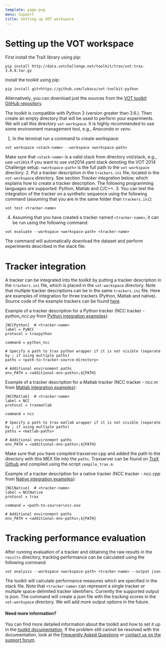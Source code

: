 ```yaml
---
template: page.pug
menu: Support
title: Setting up VOT workspace
---
```


# Setting up the VOT workspace

First install the TraX library using pip:
```console
pip install http://data.votchallenge.net/toolkit/trax/vot-trax-3.0.0.tar.gz
```

Install the toolkit using pip:
```console
pip install git+https://github.com/lukacu/vot-toolkit-python
```
Alternatively, you can download just the sources from the [VOT toolkit GitHub repository](https://github.com/votchallenge/toolkit).

The toolkit is compatible with Python 3 (version greater than 3.6.). Then create an empty directory that will be used to perform your experiments. We will call this directory `vot-workspace`. It is highly recommended to use some environment management tool, e.g., <i>Anaconda</i> or <i>venv</i>.

1. In the terminal run a command to create workspace:
```console
vot workspace <stack-name> --workspace <workspace-path>
```
Make sure that `<stack-name>` is a valid stack from directory vot/stack, e.g., use `vot2014` if you want to use vot2014.yaml stack denoting the VOT 2014 Challenge setup. `<workspace-path>` is the full path to the `vot-workspace` directory.
2. Put a tracker description in the `trackers.ini` file, located in the `vot-workspace` directory. See section <i>Tracker integration</i> below, which explains how to create a tracker description. The following programming languages are supported: Python, Matlab and C/C++.
3. You can test the integration of the tracker on a synthetic sequence using the following command (assuming that you are in the same folder than `trackers.ini`):
```console
vot test <tracker-name>
```
4. Assuming that you have created a tracker named `<tracker-name>`, it can be run using the following command:
```console
vot evaluate --workspace <workspace-path> <tracker-name>
```
The command will automatically download the dataset and perform experiments described in the stack file.


# Tracker integration

A tracker can be integrated into the toolkit by putting a tracker description in the `trackers.ini` file, which is placed in the `vot-workspace` directory. Note that multiple tracker descriptions can be in the same `trackers.ini` file. Here are examples of integration for three trackers (Python, Matlab and native). Source code of the example trackers can be found [here](https://github.com/votchallenge/integration).

Example of a tracker description for a Python tracker (NCC tracker - <i>python_ncc.py</i> from [Python integration examples](https://github.com/votchallenge/integration/tree/master/python)):
```
[NCCPython]  # <tracker-name>
label = PyNCC
protocol = traxpython

command = python_ncc

# Specify a path to trax python wrapper if it is not visible (separate by ; if using multiple paths)
paths = <path-to-tracker-source-directory>

# Additional environment paths
env_PATH = <additional-env-paths>;${PATH}
```

Example of a tracker description for a Matlab tracker (NCC tracker - <i>ncc.m</i> from [Matlab integration examples](https://github.com/votchallenge/integration/tree/master/matlab)):
```
[NCCMatlab]  # <tracker-name>
label = NCC
protocol = traxmatlab

command = ncc

# Specify a path to trax matlab wrapper if it is not visible (separate by ; if using multiple paths)
paths = <matlab-paths>

# Additional environment paths
env_PATH = <additional-env-paths>;${PATH}
```
Make sure that you have compiled traxserver.cpp and added the path to the directory with this MEX file into the `paths`. Traxserver can be found on [TraX Github](https://github.com/votchallenge/trax/tree/master/support/matlab) and compiled using the script `compile_trax.m`.

Example of a tracker description for a native tracker (NCC tracker - <i>ncc.cpp</i> from [Native integration examples](https://github.com/votchallenge/integration/tree/master/native)):
```
[NCCNative]  # <tracker-name>
label = NCCNative
protocol = trax

command = <path-to-source>\ncc.exe

# Additional environment paths
env_PATH = <additional-env-paths>;${PATH}
```


# Tracking performance evaluation

After running evaluation of a tracker and obtaining the raw results in the `results` directory, tracking performance can be calculated using the following command:
```console
vot analysis --workspace <workspace-path> <tracker-name> --output json
```
The toolkit will calculate performance measures which are specified in the stack file. Note that `<tracker-name>` can represent a single tracker or multiple space-delimited tracker identifiers. Currently the supported output is json. The command will create a json file with the tracking scores in the `vot-workspace` directory. We will add more output options in the future.


<div class="alert alert-info" role="alert">
<div class="icon-left"><i class="glyphicon glyphicon-question-sign hugeicon"></i> </div>
<h4>Need more information?</h4>

You can find more detailed information about the toolkit and how to set it up in the [toolkit documentation](http://docs.votchallenge.net). If the problem still cannot be resolved with the documentation, look at the [Frequently Asked Questions](/howto/faq.html) or <a href="https://groups.google.com/forum/?hl=en#!forum/votchallenge-help"> contact us on the support forum</a>.
</div>
